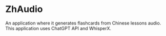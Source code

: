 # ZhAudio

An application where it generates flashcards from Chinese lessons audio. This application uses ChatGPT API and WhisperX.
